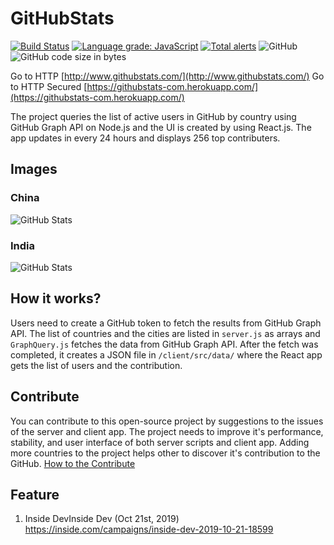 # GitHubStats
[![Build Status](https://travis-ci.org/gayanvoice/GitHubStats.svg?branch=master)](https://travis-ci.org/gayanvoice/GitHubStats)
[![Language grade: JavaScript](https://img.shields.io/lgtm/grade/javascript/g/gayanvoice/GitHubStats.svg?logo=lgtm&logoWidth=18)](https://lgtm.com/projects/g/gayanvoice/GitHubStats/context:javascript)
[![Total alerts](https://img.shields.io/lgtm/alerts/g/gayanvoice/GitHubStats.svg?logo=lgtm&logoWidth=18)](https://lgtm.com/projects/g/gayanvoice/GitHubStats/alerts/)
![GitHub](https://img.shields.io/github/license/gayanvoice/GitHubStats)
![GitHub code size in bytes](https://img.shields.io/github/languages/code-size/gayanvoice/GitHubStats)

Go to HTTP [http://www.githubstats.com/](http://www.githubstats.com/)
Go to HTTP Secured [https://githubstats-com.herokuapp.com/](https://githubstats-com.herokuapp.com/)

The project queries the list of active users in GitHub by country using GitHub Graph API on Node.js and the UI is created by using React.js. The app updates in every 24 hours and displays 256 top contributers.

## Images
### China
![GitHub Stats](https://raw.githubusercontent.com/gayanvoice/GitHubStats/images/githubstatscom-screenshot-1.PNG "githubstats.com screenshots")
### India
![GitHub Stats](https://raw.githubusercontent.com/gayanvoice/githubstats/images/githubstats-screenshot-2.PNG "githubstats.com screenshots")

## How it works?
Users need to create a GitHub token to fetch the results from GitHub Graph API. The list of countries and the cities are listed in `server.js` as arrays and `GraphQuery.js` fetches the data from GitHub Graph API. After the fetch was completed, it creates a JSON file in `/client/src/data/` where the React app gets the list of users and the contribution.

## Contribute
You can contribute to this open-source project by suggestions to the issues of the server and client app. The project needs to improve it's performance, stability, and user interface of both server scripts and client app. Adding more countries to the project helps other to discover it's contribution to the GitHub. [How to the Contribute](https://github.com/gayanvoice/githubstats/blob/master/CONTRIBUTING.md)

## Feature
1. Inside DevInside Dev (Oct 21st, 2019) https://inside.com/campaigns/inside-dev-2019-10-21-18599
